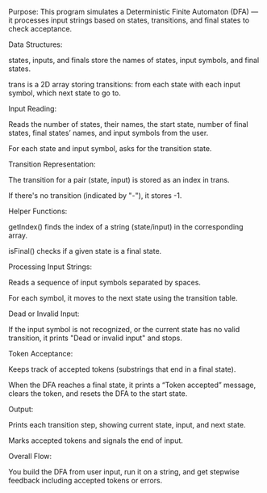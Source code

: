 Purpose: This program simulates a Deterministic Finite Automaton (DFA) — it processes input strings based on states, transitions, and final states to check acceptance.

Data Structures:

states, inputs, and finals store the names of states, input symbols, and final states.

trans is a 2D array storing transitions: from each state with each input symbol, which next state to go to.

Input Reading:

Reads the number of states, their names, the start state, number of final states, final states’ names, and input symbols from the user.

For each state and input symbol, asks for the transition state.

Transition Representation:

The transition for a pair (state, input) is stored as an index in trans.

If there's no transition (indicated by "-"), it stores -1.

Helper Functions:

getIndex() finds the index of a string (state/input) in the corresponding array.

isFinal() checks if a given state is a final state.

Processing Input Strings:

Reads a sequence of input symbols separated by spaces.

For each symbol, it moves to the next state using the transition table.

Dead or Invalid Input:

If the input symbol is not recognized, or the current state has no valid transition, it prints "Dead or invalid input" and stops.

Token Acceptance:

Keeps track of accepted tokens (substrings that end in a final state).

When the DFA reaches a final state, it prints a “Token accepted” message, clears the token, and resets the DFA to the start state.

Output:

Prints each transition step, showing current state, input, and next state.

Marks accepted tokens and signals the end of input.

Overall Flow:

You build the DFA from user input, run it on a string, and get stepwise feedback including accepted tokens or errors.

